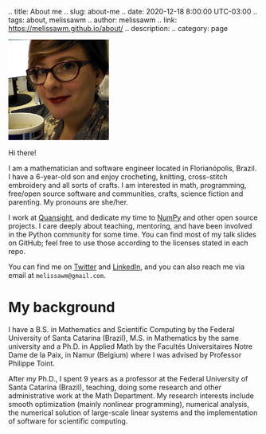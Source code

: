.. title: About me
.. slug: about-me
.. date: 2020-12-18 8:00:00 UTC-03:00
.. tags: about, melissawm
.. author: melissawm
.. link: https://melissawm.github.io/about/
.. description:
.. category: page

<img src="/images/avatar.jpg" width="40%" alt="Picture of me holding my R2D2 coffee mug.">

Hi there!

I am a mathematician and software engineer located in Florianópolis, Brazil. I have a 6-year-old son and enjoy crocheting, knitting, cross-stitch embroidery and all sorts of crafts. I am interested in math, programming, free/open source software and communities, crafts, science fiction and parenting. My pronouns are she/her. 

I work at [Quansight](https://quansight.com/), and dedicate my time to [NumPy](https://numpy.org) and other open source projects. I care deeply about teaching, mentoring, and have been involved in the Python community for some time. You can find most of my talk slides on GitHub; feel free to use those according to the licenses stated in each repo. 

You can find me on [Twitter](https://twitter.com/melissawm) and [LinkedIn](https://linkedin.com/in/axequalsb), and you can also reach me via email at `melissawm@gmail.com`.

My background
=============

I have a B.S. in Mathematics and Scientific Computing by the Federal University of Santa Catarina (Brazil), M.S. in Mathematics by the same university and a Ph.D. in Applied Math by the Facultés Universitaires Notre Dame de la Paix, in Namur (Belgium) where I was advised by Professor Philippe Toint.

After my Ph.D., I spent 9 years as a professor at the Federal University of Santa Catarina (Brazil), teaching, doing some research and other administrative work at the Math Department. My research interests include smooth optimization (mainly nonlinear programming), numerical analysis, the numerical solution of large-scale linear systems and the implementation of software for scientific computing.

